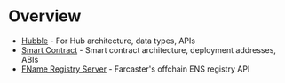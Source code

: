 # Overview

- [Hubble](/reference/hubble/architecture) - For Hub architecture, data types, APIs
- [Smart Contract](/reference/contracts/index) - Smart contract architecture, deployment addresses, ABIs
- [FName Registry Server](/reference/fname/api) - Farcaster's offchain ENS registry API
